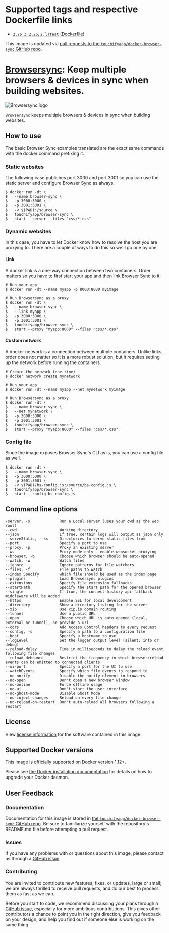 # Supported tags and respective Dockerfile links

*  [`2.26.3`, `2.26`, `2`, `latest` (Dockerfile)](https://github.com/touchifyapp/docker-browser-sync/blob/master/Dockerfile)

This image is updated via [pull requests to the `touchifyapp/docker-browser-sync` GitHub repo](https://github.com/touchifyapp/docker-browser-sync/pulls).

# [Browsersync](http://http://browsersync.io): Keep multiple browsers & devices in sync when building websites.

![Browsersync logo](https://raw.githubusercontent.com/BrowserSync/browsersync.github.io/master/public/img/logo-gh.png)

`Browsersync` keeps multiple browsers & devices in sync when building websites.

## How to use

The basic Browser Sync examples translated are the exact same commands with the docker command prefixing it.

### Static websites

The following case publishes port 3000 and port 3001 so you can use the static server and configure Browser Sync as always.

```
$ docker run -dt \
$   --name browser-sync \
$   -p 3000:3000 \
$   -p 3001:3001 \
$   -v $(PWD):/source \
$   touchifyapp/browser-sync \
$   start --server --files "css/*.css"
```

### Dynamic websites

In this case, you have to let Docker know how to resolve the host you are proxying to. There are a couple of ways to do this so we'll go one by one.

#### Link

A docker link is a one-way connection between two containers. Order matters so you have to first start your app and then link Browser Sync to it:

```
# Run your app
$ docker run -dt --name myapp -p 8000:8000 myimage

# Run Browsersync as a proxy
$ docker run -dt \
$   --name browser-sync \
$   --link myapp \
$   -p 3000:3000 \
$   -p 3001:3001 \
$   touchifyapp/browser-sync \
$   start --proxy "myapp:8000" --files "css/*.css"
```

#### Custom network

A docker network is a connection between multiple containers. Unlike links, order does not matter so it is a more robust solution, but it requires setting up the network before running the containers.

```
# Create the network (one-time)
$ docker network create mynetwork

# Run your app
$ docker run -dt --name myapp --net mynetwork myimage

# Run Browsersync as a proxy
$ docker run -dt \
$   --name browser-sync \
$   --net mynetwork \
$   -p 3000:3000 \
$   -p 3001:3001 \
$   touchifyapp/browser-sync \
$   start --proxy "myapp:8000" --files "css/*.css"
```

### Config file

Since the image exposes Browser Sync's CLI as is, you can use a config file as well.

```
$ docker run -dt \
$   --name browser-sync \
$   -p 3000:3000 \
$   -p 3001:3001 \
$   -v $(PWD)/bs-config.js:/source/bs-config.js \
$   touchifyapp/browser-sync \
$   start --config bs-config.js
```

## Command line options

```
-server, -s             Run a Local server (uses your cwd as the web root)
--cwd                   Working directory
--json                  If true, certain logs will output as json only
--serveStatic, --ss     Directories to serve static files from
--port                  Specify a port to use
--proxy, -p             Proxy an existing server
--ws                    Proxy mode only - enable websocket proxying
--browser, -b           Choose which browser should be auto-opened
--watch, -w             Watch files
--ignore                Ignore patterns for file watchers
--files, -f             File paths to watch
--index	Specify         which file should be used as the index page
--plugins               Load Browsersync plugins
--extensions            Specify file extension fallbacks
--startPath             Specify the start path for the opened browser
--single                If true, the connect-history-api-fallback middleware will be added
--https                 Enable SSL for local development
--directory             Show a directory listing for the server
--xip                   Use xip.io domain routing
--tunnel                Use a public URL
--open                  Choose which URL is auto-opened (local, external or tunnel), or provide a url
--cors                  Add Access Control headers to every request
--config, -c            Specify a path to a configuration file
--host                  Specify a hostname to use
--logLevel              Set the logger output level (silent, info or debug)
--reload-delay          Time in milliseconds to delay the reload event following file changes
--reload-debounce       Restrict the frequency in which browser:reload events can be emitted to connected clients
--ui-port               Specify a port for the UI to use
--watchEvents           Specify which file events to respond to
--no-notify             Disable the notify element in browsers
--no-open               Don't open a new browser window
--no-online             Force offline usage
--no-ui                 Don't start the user interface
--no-ghost-mode         Disable Ghost Mode
--no-inject-changes     Reload on every file change
--no-reload-on-restart  Don't auto-reload all browsers following a restart
```

## License

View [license information](https://github.com/touchifyapp/docker-browser-sync/blob/master/LICENSE) for the software contained in this image.

## Supported Docker versions

This image is officially supported on Docker version 1.12+.

Please see [the Docker installation documentation](https://docs.docker.com/installation/) for details on how to upgrade your Docker daemon.

## User Feedback

### Documentation

Documentation for this image is stored in [the `touchifyapp/docker-browser-sync` GitHub repo](https://github.com/touchifyapp/docker-browser-sync).
Be sure to familiarize yourself with the repository's README.md file before attempting a pull request.

### Issues

If you have any problems with or questions about this image, please contact us through a [GitHub issue](https://github.com/touchifyapp/docker-browser-sync/issues).

### Contributing

You are invited to contribute new features, fixes, or updates, large or small; we are always thrilled to receive pull requests, and do our best to process them as fast as we can.

Before you start to code, we recommend discussing your plans through a [GitHub issue](https://github.com/touchifyapp/docker-browser-sync/issues), especially for more ambitious contributions. This gives other contributors a chance to point you in the right direction, give you feedback on your design, and help you find out if someone else is working on the same thing.